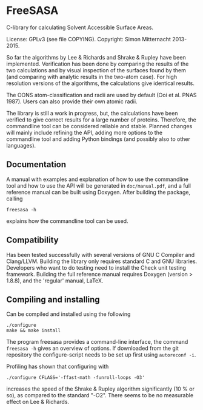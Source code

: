 FreeSASA
=======

C-library for calculating Solvent Accessible Surface Areas.

License: GPLv3 (see file COPYING). Copyright: Simon Mitternacht 2013-2015.

So far the algorithms by Lee & Richards and Shrake & Rupley have been
implemented. Verification has been done by comparing the results of
the two calculations and by visual inspection of the surfaces found by
them (and comparing with analytic results in the two-atom case). For
high resolution versions of the algorithms, the calculations give
identical results.

The OONS atom-classification and radii are used by default (Ooi et al.
PNAS 1987). Users can also provide their own atomic radii.

The library is still a work in progress, but, the calculations have been 
verified to give correct results for a large number of proteins. Therefore, 
the commandline tool can be considered reliable and stable. Planned changes 
will mainly include refining the API, adding more options to the commandline
tool and adding Python bindings (and possibly also to other languages).

Documentation
-------------

A manual with examples and explanation of how to use the commandline tool 
and how to use the API will be generated in `doc/manual.pdf`, and a full 
reference manual can be built using Doxygen. After building the package, 
calling

    freesasa -h
    
explains how the commandline tool can be used.

Compatibility
-------------

Has been tested successfully with several versions of GNU C Compiler
and Clang/LLVM. Building the library only requires standard C and GNU
libraries.  Developers who want to do testing need to install the
Check unit testing framework.  Building the full reference manual
requires Doxygen (version > 1.8.8), and the 'regular' manual, LaTeX.

Compiling and installing
------------------------

Can be compiled and installed using the following

    ./configure
    make && make install

The program freesasa provides a command-line interface, the command
`freesasa -h` gives an overview of options. If downloaded from the
git repository the configure-script needs to be set up first using 
`autoreconf -i`.

Profiling has shown that configuring with 

    ./configure CFLAGS='-ffast-math -funroll-loops -O3' 

increases the speed of the Shrake & Rupley algorithm significantly (10
% or so), as compared to the standard "-O2". There seems to be no
measurable effect on Lee & Richards.

